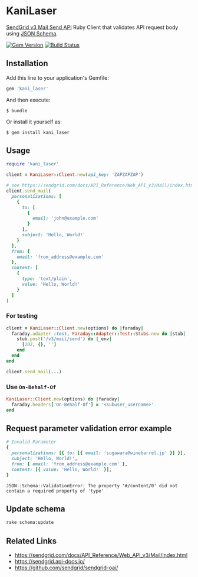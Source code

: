 # KaniLaser

[SendGrid v3 Mail Send API](https://sendgrid.com/docs/API_Reference/Web_API_v3/Mail/index.html) Ruby Client that validates API request body using [JSON Schema](https://github.com/winebarrel/kani_laser/blob/master/lib/kani_laser/schema.rb).

[![Gem Version](https://badge.fury.io/rb/kani_laser.svg)](http://badge.fury.io/rb/kani_laser)
[![Build Status](https://travis-ci.org/winebarrel/kani_laser.svg?branch=master)](https://travis-ci.org/winebarrel/kani_laser)

## Installation

Add this line to your application's Gemfile:

```ruby
gem 'kani_laser'
```

And then execute:

    $ bundle

Or install it yourself as:

    $ gem install kani_laser

## Usage

```ruby
require 'kani_laser'

client = KaniLaser::Client.new(api_key: 'ZAPZAPZAP')

# see https://sendgrid.com/docs/API_Reference/Web_API_v3/Mail/index.html
client.send_mail(
  personalizations: [
    {
      to: [
        {
          email: 'john@example.com'
        }
      ],
      subject: 'Hello, World!'
    }
  ],
  from: {
    email: 'from_address@example.com'
  },
  content: [
    {
      type: 'text/plain',
      value: 'Hello, World!'
    }
  ]
)
```

### For testing

```ruby
client = KaniLaser::Client.new(options) do |faraday|
  faraday.adapter :test, Faraday::Adapter::Test::Stubs.new do |stub|
    stub.post('/v3/mail/send') do |_env|
      [202, {}, '']
    end
  end
end

client.send_mail(...)
```

### Use `On-Behalf-Of`

```ruby
KaniLaser::Client.new(options) do |faraday|
  faraday.headers['On-Behalf-Of'] = '<subuser_username>'
end
```

## Request parameter validation error example

```ruby
# Invalid Parameter
{
  personalizations: [{ to: [{ email: 'sugawara@winebarrel.jp' }] }],
  subject: 'Hello, World!',
  from: { email: 'from_address@example.com' },
  content: [{ value: 'Hello, World!' }],
}
```

```
JSON::Schema::ValidationError: The property '#/content/0' did not contain a required property of 'type'
```

## Update schema

```sh
rake schema:update
```

## Related Links

* https://sendgrid.com/docs/API_Reference/Web_API_v3/Mail/index.html
* https://sendgrid.api-docs.io/
* https://github.com/sendgrid/sendgrid-oai/
